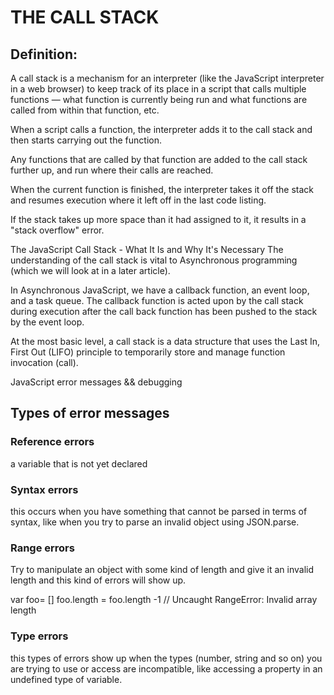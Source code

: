 # THE CALL STACK
## Definition:

A call stack is a mechanism for an interpreter (like the JavaScript interpreter in a web browser) to keep track of its place in a script that calls multiple functions — what function is currently being run and what functions are called from within that function, etc.

When a script calls a function, the interpreter adds it to the call stack and then starts carrying out the function.

Any functions that are called by that function are added to the call stack further up, and run where their calls are reached.

When the current function is finished, the interpreter takes it off the stack and resumes execution where it left off in the last code listing.

If the stack takes up more space than it had assigned to it, it results in a "stack overflow" error.

The JavaScript Call Stack - What It Is and Why It's Necessary
The understanding of the call stack is vital to Asynchronous programming (which we will look at in a later article).

In Asynchronous JavaScript, we have a callback function, an event loop, and a task queue. The callback function is acted upon by the call stack during execution after the call back function has been pushed to the stack by the event loop.

At the most basic level, a call stack is a data structure that uses the Last In, First Out (LIFO) principle to temporarily store and manage function invocation (call).

JavaScript error messages && debugging
## Types of error messages

### Reference errors
a variable that is not yet declared

### Syntax errors
this occurs when you have something that cannot be parsed in terms of syntax, like when you try to parse an invalid object using JSON.parse.

### Range errors
Try to manipulate an object with some kind of length and give it an invalid length and this kind of errors will show up.

var foo= []
foo.length = foo.length -1 // Uncaught RangeError: Invalid array length
### Type errors
this types of errors show up when the types (number, string and so on) you are trying to use or access are incompatible, like accessing a property in an undefined type of variable.